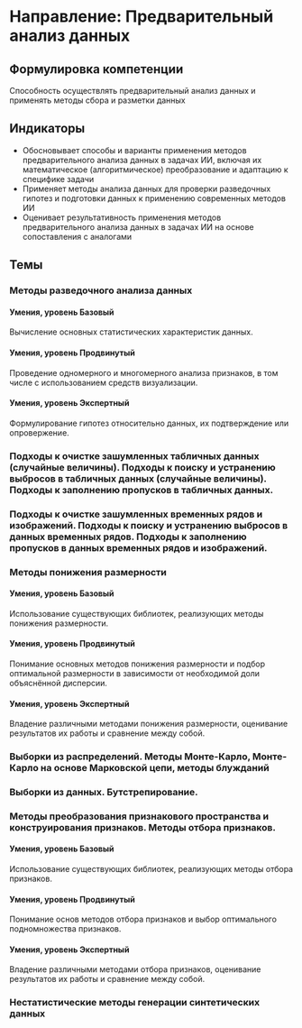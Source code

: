 # Направление: Предварительный анализ данных
## Формулировка компетенции
Способность осуществлять предварительный анализ данных и применять методы сбора и разметки данных
## Индикаторы
* Обосновывает способы и варианты применения методов предварительного анализа данных в задачах ИИ, включая их математическое (алгоритмическое) преобразование и адаптацию к специфике задачи
* Применяет методы анализа данных для проверки разведочных гипотез и подготовки данных к применению современных методов ИИ
* Оценивает результативность применения методов предварительного анализа данных в задачах ИИ на основе сопоставления с аналогами
## Темы
### Методы разведочного анализа данных
#### Умения, уровень Базовый
Вычисление основных статистических характеристик данных.
#### Умения, уровень Продвинутый
Проведение одномерного и многомерного анализа признаков, в том числе с использованием средств визуализации.
#### Умения, уровень Экспертный
Формулирование гипотез относительно данных, их подтверждение или опровержение.
### Подходы к очистке зашумленных табличных данных (случайные величины). Подходы к поиску и устранению выбросов в табличных данных (случайные величины). Подходы к заполнению пропусков в табличных данных.
### Подходы к очистке зашумленных временных рядов и изображений. Подходы к поиску и устранению выбросов в данных временных рядов. Подходы к заполнению пропусков в данных временных рядов и изображений.
### Методы понижения размерности
#### Умения, уровень Базовый
Использование существующих библиотек, реализующих методы понижения размерности.
#### Умения, уровень Продвинутый
Понимание основных методов понижения размерности и подбор оптимальной размерности в зависимости от необходимой доли объяснённой дисперсии.
#### Умения, уровень Экспертный
Владение различными методами понижения размерности, оценивание результатов их работы и сравнение между собой.
### Выборки из распределений. Методы Монте-Карло, Монте-Карло на основе Марковской цепи, методы блужданий
### Выборки из данных. Бутстрепирование.
### Методы преобразования признакового пространства и конструирования признаков. Методы отбора признаков.
#### Умения, уровень Базовый
Использование существующих библиотек, реализующих методы отбора признаков.
#### Умения, уровень Продвинутый
Понимание основ методов отбора признаков и выбор оптимального подномножества признаков.
#### Умения, уровень Экспертный
Владение различными методами отбора признаков, оценивание результатов их работы и сравнение между собой.
### Нестатистические методы генерации синтетических данных
